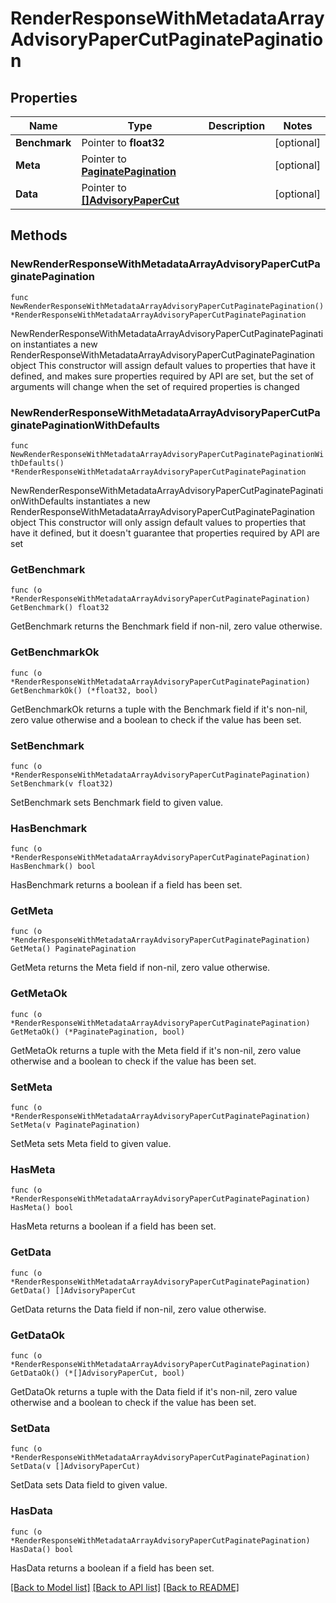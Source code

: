 # RenderResponseWithMetadataArrayAdvisoryPaperCutPaginatePagination

## Properties

Name | Type | Description | Notes
------------ | ------------- | ------------- | -------------
**Benchmark** | Pointer to **float32** |  | [optional] 
**Meta** | Pointer to [**PaginatePagination**](PaginatePagination.md) |  | [optional] 
**Data** | Pointer to [**[]AdvisoryPaperCut**](AdvisoryPaperCut.md) |  | [optional] 

## Methods

### NewRenderResponseWithMetadataArrayAdvisoryPaperCutPaginatePagination

`func NewRenderResponseWithMetadataArrayAdvisoryPaperCutPaginatePagination() *RenderResponseWithMetadataArrayAdvisoryPaperCutPaginatePagination`

NewRenderResponseWithMetadataArrayAdvisoryPaperCutPaginatePagination instantiates a new RenderResponseWithMetadataArrayAdvisoryPaperCutPaginatePagination object
This constructor will assign default values to properties that have it defined,
and makes sure properties required by API are set, but the set of arguments
will change when the set of required properties is changed

### NewRenderResponseWithMetadataArrayAdvisoryPaperCutPaginatePaginationWithDefaults

`func NewRenderResponseWithMetadataArrayAdvisoryPaperCutPaginatePaginationWithDefaults() *RenderResponseWithMetadataArrayAdvisoryPaperCutPaginatePagination`

NewRenderResponseWithMetadataArrayAdvisoryPaperCutPaginatePaginationWithDefaults instantiates a new RenderResponseWithMetadataArrayAdvisoryPaperCutPaginatePagination object
This constructor will only assign default values to properties that have it defined,
but it doesn't guarantee that properties required by API are set

### GetBenchmark

`func (o *RenderResponseWithMetadataArrayAdvisoryPaperCutPaginatePagination) GetBenchmark() float32`

GetBenchmark returns the Benchmark field if non-nil, zero value otherwise.

### GetBenchmarkOk

`func (o *RenderResponseWithMetadataArrayAdvisoryPaperCutPaginatePagination) GetBenchmarkOk() (*float32, bool)`

GetBenchmarkOk returns a tuple with the Benchmark field if it's non-nil, zero value otherwise
and a boolean to check if the value has been set.

### SetBenchmark

`func (o *RenderResponseWithMetadataArrayAdvisoryPaperCutPaginatePagination) SetBenchmark(v float32)`

SetBenchmark sets Benchmark field to given value.

### HasBenchmark

`func (o *RenderResponseWithMetadataArrayAdvisoryPaperCutPaginatePagination) HasBenchmark() bool`

HasBenchmark returns a boolean if a field has been set.

### GetMeta

`func (o *RenderResponseWithMetadataArrayAdvisoryPaperCutPaginatePagination) GetMeta() PaginatePagination`

GetMeta returns the Meta field if non-nil, zero value otherwise.

### GetMetaOk

`func (o *RenderResponseWithMetadataArrayAdvisoryPaperCutPaginatePagination) GetMetaOk() (*PaginatePagination, bool)`

GetMetaOk returns a tuple with the Meta field if it's non-nil, zero value otherwise
and a boolean to check if the value has been set.

### SetMeta

`func (o *RenderResponseWithMetadataArrayAdvisoryPaperCutPaginatePagination) SetMeta(v PaginatePagination)`

SetMeta sets Meta field to given value.

### HasMeta

`func (o *RenderResponseWithMetadataArrayAdvisoryPaperCutPaginatePagination) HasMeta() bool`

HasMeta returns a boolean if a field has been set.

### GetData

`func (o *RenderResponseWithMetadataArrayAdvisoryPaperCutPaginatePagination) GetData() []AdvisoryPaperCut`

GetData returns the Data field if non-nil, zero value otherwise.

### GetDataOk

`func (o *RenderResponseWithMetadataArrayAdvisoryPaperCutPaginatePagination) GetDataOk() (*[]AdvisoryPaperCut, bool)`

GetDataOk returns a tuple with the Data field if it's non-nil, zero value otherwise
and a boolean to check if the value has been set.

### SetData

`func (o *RenderResponseWithMetadataArrayAdvisoryPaperCutPaginatePagination) SetData(v []AdvisoryPaperCut)`

SetData sets Data field to given value.

### HasData

`func (o *RenderResponseWithMetadataArrayAdvisoryPaperCutPaginatePagination) HasData() bool`

HasData returns a boolean if a field has been set.


[[Back to Model list]](../README.md#documentation-for-models) [[Back to API list]](../README.md#documentation-for-api-endpoints) [[Back to README]](../README.md)



